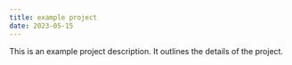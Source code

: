 ```yaml
---
title: example project
date: 2023-05-15
---
```

This is an example project description.
It outlines the details of the project.

